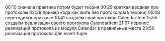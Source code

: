 00:10 сначала практика потом будет теория
00:29 краткая вводная про протоколы
02:38 пример кода как жить без протоколов(в теории)
05:08 переходим к практике
10:41 создаём свой протокол CalendarItem
15:55 создаём реализации своего протокола CalendarItem
21:07 перенос реализаций протокола из модуля Calendar в правильные места
23:50 реализация протокола для event-tuple

